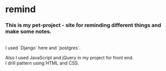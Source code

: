 # remind

### This is my pet-project - site for reminding different things and make some notes.
<br/>
I used `Django` here and `postgres`.
<br/>

Also I used JavaScript and jQuery in my project for front end.
<br/>
I drill pattern using HTML and CSS.
